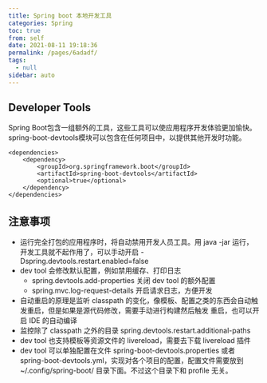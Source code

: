 ```yaml
---
title: Spring boot 本地开发工具
categories: Spring
toc: true
from: self
date: 2021-08-11 19:18:36
permalink: /pages/6adadf/
tags: 
  - null
sidebar: auto
---
```




## Developer Tools

Spring Boot包含一组额外的工具，这些工具可以使应用程序开发体验更加愉快。 spring-boot-devtools模块可以包含在任何项目中，以提供其他开发时功能。

```
<dependencies>
    <dependency>
        <groupId>org.springframework.boot</groupId>
        <artifactId>spring-boot-devtools</artifactId>
        <optional>true</optional>
    </dependency>
</dependencies>
```



## 注意事项

- 运行完全打包的应用程序时，将自动禁用开发人员工具。用 java -jar 运行，开发工具就不起作用了，可以手动开启 -Dspring.devtools.restart.enabled=false
- dev tool 会修改默认配置，例如禁用缓存、打印日志
  - spring.devtools.add-properties 关闭 dev tool 的额外配置
  - spring.mvc.log-request-details 开启请求日志，方便开发
- 自动重启的原理是监听 classpath 的变化，像模板、配置之类的东西会自动触发重启，但是如果是源代码修改，需要手动进行构建然后触发 重启，也可以开启 IDE 的自动编译
- 监控除了 classpath 之外的目录 spring.devtools.restart.additional-paths
- dev tool 也支持模板等资源文件的 livereload，需要去下载 livereload 插件
- dev tool 可以单独配置在文件 spring-boot-devtools.properties 或者 spring-boot-devtools.yml，实现对各个项目的配置，配置文件需要放到 ~/.config/spring-boot/ 目录下面。不过这个目录下和 profile 无关。